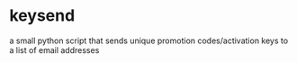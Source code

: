 keysend
=======

a small python script that sends unique promotion codes/activation keys to a list of email addresses
